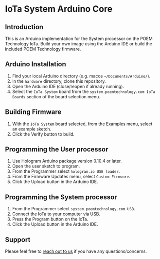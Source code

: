 # IoTa System Arduino Core

## Introduction
This is an Arduino implementation for the System processor on the POEM Technology IoTa.
Build your own image using the Arduino IDE or build the included POEM Technology
firmware.

## Arduino Installation

1. Find your local Arduino directory (e.g. macos `~/Documents/Arduino/`).
2. In the `hardware` directory, clone this repository.
3. Open the Arduino IDE (close/reopen if already running).
4. Select the `IoTa System` board from the `system.poemtechnology.com IoTa Boards` section of the board selection menu.

## Building Firmware

1. With the `IoTa System` board selected, from the Examples menu, select an example sketch.
2. Click the Verify button to build.

## Programming the User processor

1. Use Hologram Arduino package version 0.10.4 or later.
2. Open the user sketch to program.
3. From the Programmer select `hologram.io USB loader`.
4. From the Firmware Updates menu, select `Custom Firmware`.
5. Click the Upload button in the Arduino IDE.

## Programming the System processor

1. From the Programmer select `system.poemtechnology.com USB`.
2. Connect the IoTa to your computer via USB.
3. Press the Program button on the IoTa.
4. Click the Upload button in the Arduino IDE.

## Support
Please feel free to [reach out to us](mailto:support@poemtechnology.com) if you have any questions/concerns.
